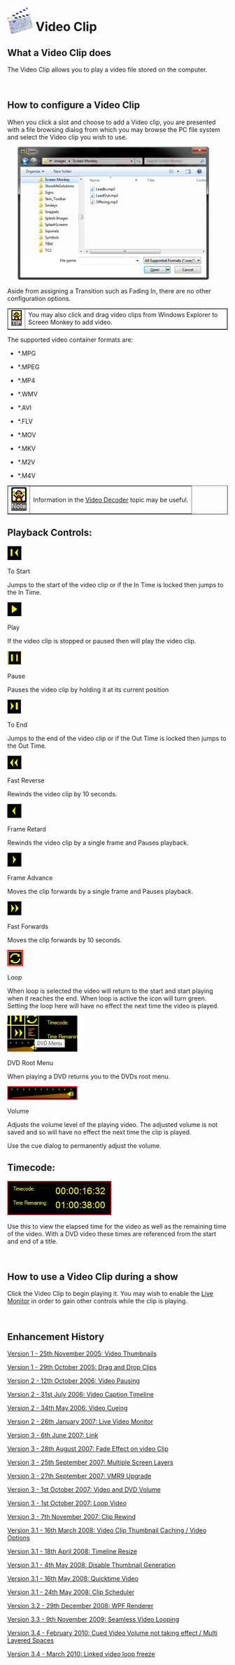 <h1><img src="../../images/VideoIcon.png" alt="" style="border: none; margin-left: 0px; 
		 margin-right: 0px; margin-top: 0px; margin-bottom: -6px;" border="0"> 
 Video Clip</h1>
<h2>What a Video Clip does</h2>
<p>The Video Clip allows you to play a video file stored on the computer.</p>
<p>&#160;</p>
<h2>How to configure a Video Clip</h2>
<p>When you click a slot and choose to add a Video clip, you are presented 
 with a file browsing dialog from which you may browse the PC file system 
 and select the Video clip you wish to use.</p>
<p style="margin-left: 24px;"><img src="../../images/AddAudio.png" alt="" border="0" class="hcp2"></p>
<p>Aside from assigning a Transition such as Fading In, there are no other 
 configuration options.</p>
<table cellspacing="0" border="1" class="hcp3">
	<col>
	<col>
	<tr>
		<td><img src="../../images/Tipimage.png" alt="" border="0" class="hcp2"></td>
		<td>You may also click and drag video clips from Windows Explorer 
		 to Screen Monkey to add video.</td>
	</tr>
</table>
<p class="rvps3">The supported video container formats are:</p>
<ul type="disc">
	<li><p>*.MPG</p></li>
	<li><p>*.MPEG</p></li>
	<li><p>*.MP4</p></li>
	<li><p>*.WMV</p></li>
	<li><p>*.AVI</p></li>
	<li><p>*.FLV</p></li>
	<li><p>*.MOV</p></li>
	<li><p>*.MKV</p></li>
	<li><p>*.M2V</p></li>
	<li><p>*.M4V</p></li>
</ul>
<table cellspacing="0" border="1" class="hcp3">
	<col>
	<col>
	<tr>
		<td><img src="../../images/Noteimage.png" alt="" border="0" class="hcp2"></td>
		<td>Information in the <a href="../../FAQ/VideoDecoder.md">Video 
		 Decoder</a> topic may be useful.</td>
	</tr>
</table>

## Playback Controls:

![](../../images/img_294.jpg)

To Start

Jumps to the start of the video clip or if the In Time is locked then jumps to the In Time.

![](../../images/img_295.jpg)

Play

If the video clip is stopped or paused then will play the video clip.

![](../../images/img_296.jpg)

Pause

Pauses the video clip by holding it at its current position

![](../../images/img_297.jpg)

To End

Jumps to the end of the video clip or if the Out Time is locked then jumps to the Out Time.

![](../../images/img_298.jpg)

Fast Reverse

Rewinds the video clip by 10 seconds.

![](../../images/img_299.jpg)

Frame Retard

Rewinds the video clip by a single frame and Pauses playback.

![](../../images/img_300.jpg)

Frame Advance

Moves the clip forwards by a single frame and Pauses playback.

![](../../images/img_301.jpg)

Fast Forwards

Moves the clip forwards by 10 seconds.

![](../../images/img_302.jpg)

Loop

When loop is selected the video will return to the start and start playing when it reaches the end. When loop is active the icon will turn green. Setting the loop here will have no effect the next time the video is played.

![](../../images/img_303.jpg)

DVD Root Menu

When playing a DVD returns you to the DVDs root menu.

![](../../images/img_304.jpg)

Volume

Adjusts the volume level of the playing video. The adjusted volume is not saved and so will have no effect the next time the clip is played.

Use the cue dialog to permanently adjust the volume.


## Timecode:

![](../../images/img_305.jpg)

Use this to view the elapsed time for the video as well as the remaining time of the video. With a DVD video these times are referenced from the start and end of a title.

<p>&#160;</p>
<h2>How to use a Video Clip during a show</h2>
<p>Click the Video Clip to begin playing it. You may wish to enable the 
 <a href="../../tutorials/WorkingWithShows/LiveMonitor.md">Live Monitor</a> 
 in order to gain other controls while the clip is playing.</p>
<p>&#160;</p>
<h2 class="rvps3">Enhancement History</h2>
<p><a href="../../releases/Version_1.md#VideoThumbnails">Version 1 - 
 25th November 2005: Video Thumbnails</a></p>
<p><a href="../../releases/Version_1.md#DragAndDropClips">Version 1 - 
 29th October 2005: Drag and Drop Clips</a></p>
<p><a href="../../releases/Version_2.md#VideoPausing">Version 2 - 12th 
 October 2006: Video Pausing</a></p>
<p><a href="../../releases/Version_2.md#Video_Caption_Timeline">Version 
 2 - 31st July 2006: Video Caption Timeline</a></p>
<p><a href="../../releases/Version_2.md#VideoCueing">Version 2 - 34th 
 May 2006: Video Cueing</a></p>
<p><a href="../../releases/Version_2.md#LiveVideoMonitor">Version 2 - 
 26th January 2007: Live Video Monitor</a></p>
<p><a href="../../releases/Version_3.md#Link">Version 3 - 6th June 2007: 
 Link</a></p>
<p><a href="../../releases/Version_3.md#Fade_Effect_on_video_Clip">Version 
 3 - 28th August 2007: Fade Effect on video Clip</a></p>
<p><a href="../../releases/Version_3.md#MultipleScreenLayers">Version 
 3 - 25th September 2007: Multiple Screen Layers</a></p>
<p><a href="../../releases/Version_3.md#VMR9Upgrade">Version 3 - 27th 
 September 2007: VMR9 Upgrade</a></p>
<p><a href="../../releases/Version_3.md#VideoAndDVDVolume">Version 3 
 - 1st October 2007: Video and DVD Volume</a></p>
<p><a href="../../releases/Version_3.md#LoopVideo">Version 3 - 1st October 
 2007: Loop Video</a></p>
<p><a href="../../releases/Version_3.md#ClipRewind">Version 3 - 7th November 
 2007: Clip Rewind</a></p>
<p><a href="../../releases/Version_3_1.md#Video_Clip_Thumbnail_Caching">Version 
 3.1 - 16th March 2008: Video Clip Thumbnail Caching / Video Options</a></p>
<p><a href="../../releases/Version_3_1.md#TimelineResize">Version 3.1 
 - 18th April 2008: Timeline Resize</a></p>
<p><a href="../../releases/Version_3_1.md#DisableThumbnailGeneration">Version 
 3.1 - 4th May 2008: Disable Thumbnail Generation</a></p>
<p><a href="../../releases/Version_3_1.md#QuickTimeVideo">Version 3.1 
 - 16th May 2008: Quicktime Video</a></p>
<p><a href="../../releases/Version_3_1.md#ClipScheduler">Version 3.1 
 - 24th May 2008: Clip Scheduler</a></p>
<p><a href="../../releases/Version_3_2.md#WPF_Renderer">Version 3.2 - 
 29th December 2008: WPF Renderer</a></p>
<p><a href="../../releases/Version_3_3.md#Seamless_Video_Looping">Version 
 3.3 - 9th November 2009: Seamless Video Looping</a></p>
<p><a href="../../releases/Version_3_4.md#Cued_Video_Volume_not_taking_effect">Version 
 3.4 - February 2010: Cued Video Volume not taking effect / Multi Layered 
 Spaces</a></p>
<p><a href="../../releases/Version_3_4.md#LinkedVideoLoopFreeze">Version 
 3.4 - March 2010: Linked video loop freeze</a></p>
